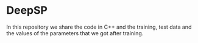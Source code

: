 # DeepSP

In this repository we share the code in C++ and the training, test data and the values of the parameters that we got after training. 
